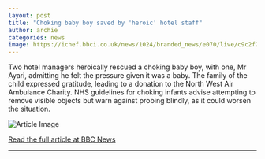 ```yaml
---
layout: post
title: "Choking baby boy saved by 'heroic' hotel staff"
author: archie
categories: news
image: https://ichef.bbci.co.uk/news/1024/branded_news/e070/live/c9c2f2a0-8d97-11f0-bcbf-f3fb3e8bb0a7.jpg
---
```

Two hotel managers heroically rescued a choking baby boy, with one, Mr Ayari, admitting he felt the pressure given it was a baby. The family of the child expressed gratitude, leading to a donation to the North West Air Ambulance Charity. NHS guidelines for choking infants advise attempting to remove visible objects but warn against probing blindly, as it could worsen the situation.

![Article Image](https://ichef.bbci.co.uk/news/1024/branded_news/e070/live/c9c2f2a0-8d97-11f0-bcbf-f3fb3e8bb0a7.jpg)

[Read the full article at BBC News](https://www.bbc.com/news/articles/ckg6njgv7rpo?at_medium=RSS&at_campaign=rss)

---
